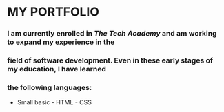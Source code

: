 # MY PORTFOLIO 
### I am currently enrolled in _The Tech Academy_ and am working to expand my experience in the
### field of software development. Even in these early stages of my education, I have learned
### the following languages: 
- Small basic - HTML - CSS
